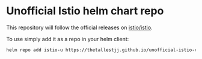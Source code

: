 # Unofficial Istio helm chart repo

This repository will follow the official releases on [istio/istio](https://github.com/istio/istio).

To use simply add it as a repo in your helm client:

```Bash
helm repo add istio-u https://thetallestjj.github.io/unofficial-istio-chart-repo
```
